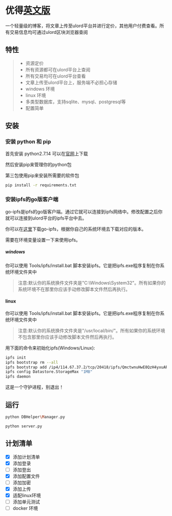 ﻿# 优得[英文版](https://github.com/UlordChain/ulord-blog-demo/tree/master/python)

一个轻量级的博客，将文章上传至ulord平台并进行定价，其他用户付费查看。所有交易信息均可通过ulord区块浏览器查阅

## 特性

> * 资源定价
> * 所有资源都可在ulord平台上查阅
> * 所有交易均可在ulord平台查看
> * 文章上传至ulord平台上，服务端不必担心存储
> * windows 环境
> * linux 环境
> * 多类型数据库，支持sqlite、mysql、postgresql等
> * 配置简单

## 安装
### 安装 python 和 pip
首先安装 python2.7.14 可以在[官网](https://www.python.org/)上下载

然后安装pip来管理你的python包

第三包使用pip来安装所需要的软件包
```bash
pip install -r requirements.txt
```
### 安装ipfs的go版客户端

go-ipfs是ipfs的go版客户端。通过它就可以连接到ipfs网络中。修改配置之后你就可以连接到ulord平台的ipfs平台中去。

你可以在[这里](https://github.com/ipfs/go-ipfs/releases/tag/v0.4.14)下载go-ipfs，根据你自己的系统环境去下载对应的版本。

需要在环境变量设置一下来使用ipfs。

##### windows

你可以使用 Tools/ipfs/install.bat 脚本安装ipfs。它是把ipfs.exe程序复制在你系统环境文件夹中
> 注意:默认你的系统换件文件夹是"C:\Windows\System32"。所有如果你的系统环境不在那里你应该手动修改脚本文件然后再执行。

#### linux

你可以使用 Tools/ipfs/install.bat 脚本安装ipfs。它是把ipfs.exe程序复制在你系统环境文件夹中
> 注意:默认你的系统换件文件夹是"/usr/local/bin/"。所有如果你的系统环境不包含那里你应该手动修改脚本文件然后再执行。


用下面的命令来初始化ipfs(Windows/Linux):
```bash
ipfs init
ipfs bootstrap rm --all
ipfs bootstrap add /ip4/114.67.37.2/tcp/20418/ipfs/QmctwnuHwE8QzH4yxuAPtM469BiCPK5WuT9KaTK3ArwUHu
ipfs config Datastore.StorageMax "1MB"
ipfs daemon
```
这是一个守护进程，别退出！

## 运行
```bash
python DBHelper\Manager.py

python server.py
```
## 计划清单
- [x] 添加计划清单
- [x] 添加登录
- [ ] 添加登出
- [x] 添加配置文件
- [ ] 添加加密
- [x] 添加上传
- [x] 适配linux环境
- [ ] 添加单元测试
- [ ] docker 环境
